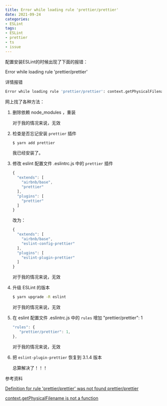 ```yaml
---
title: Error while loading rule 'prettier/prettier'
date: 2021-09-24
categories:
- ESLint
tags:
- ESLint
- prettier
- ts
- issue
---
```


配置安装ESLint的时候出现了下面的报错：

Error while loading rule 'prettier/prettier'

详情报错

```bash
Error while loading rule 'prettier/prettier': context.getPhysicalFilename is not a function
```



网上找了各种方法：

1. 删除依赖 node_modules ，重装

   对于我的情况来说，无效

2. 检查是否忘记安装  `prettier` 插件
	```bash
	$ yarn add prettier
	```
	我已经安装了。

3. 修改 eslint 配置文件 .eslintrc.js 中的 `prettier` 插件
	
	```js
	{
	  "extends": [
	    "airbnb/base",
	    "prettier"
	  ],
	  "plugins": [
	    "prettier"
	  ]
	}
	```
	改为：
	
	```js
	{
	  "extends": [
	    "airbnb/base",
	    "eslint-config-prettier"
	  ],
	  "plugins": [
	    "eslint-plugin-prettier"
	  ]
	}
	```
	对于我的情况来说，无效
	
4. 升级 ESLint 的版本

   ```bash
   $ yarn upgrade -R eslint
   ```
   对于我的情况来说，无效

5. 在 eslint 配置文件 .eslintrc.js 中的 `rules` 增加 "prettier/prettier": 1

   ```js
   "rules": {
      "prettier/prettier": 1,
   },
   ```
   对于我的情况来说，无效
   
6. 把 `eslint-plugin-prettier` 恢复到 3.1.4 版本

   总算解决了！！！

 

参考资料

[Definition for rule 'prettier/prettier' was not found prettier/prettier ](https://github.com/prettier/eslint-plugin-prettier/issues/20)

[context.getPhysicalFilename is not a function](https://issueexplorer.com/issue/prettier/eslint-plugin-prettier/434)